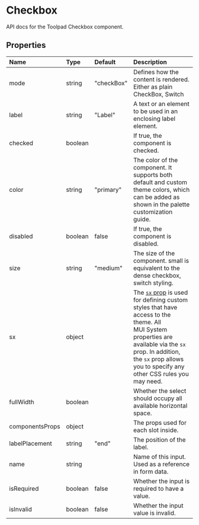 <!-- This file has been auto-generated using `pnpm docs:build:api`. -->

# Checkbox

<p class="description">API docs for the Toolpad Checkbox component.</p>

## Properties

| Name                                           | Type                                   | Default                                      | Description                                                                                                                                                                                                                                                                          |
| :--------------------------------------------- | :------------------------------------- | :------------------------------------------- | :----------------------------------------------------------------------------------------------------------------------------------------------------------------------------------------------------------------------------------------------------------------------------------- |
| <span class="prop-name">mode</span>            | <span class="prop-type">string</span>  | <span class="prop-default">"checkBox"</span> | Defines how the content is rendered. Either as plain CheckBox, Switch                                                                                                                                                                                                                |
| <span class="prop-name">label</span>           | <span class="prop-type">string</span>  | <span class="prop-default">"Label"</span>    | A text or an element to be used in an enclosing label element.                                                                                                                                                                                                                       |
| <span class="prop-name">checked</span>         | <span class="prop-type">boolean</span> |                                              | If true, the component is checked.                                                                                                                                                                                                                                                   |
| <span class="prop-name">color</span>           | <span class="prop-type">string</span>  | <span class="prop-default">"primary"</span>  | The color of the component. It supports both default and custom theme colors, which can be added as shown in the palette customization guide.                                                                                                                                        |
| <span class="prop-name">disabled</span>        | <span class="prop-type">boolean</span> | <span class="prop-default">false</span>      | If true, the component is disabled.                                                                                                                                                                                                                                                  |
| <span class="prop-name">size</span>            | <span class="prop-type">string</span>  | <span class="prop-default">"medium"</span>   | The size of the component. small is equivalent to the dense checkbox, switch styling.                                                                                                                                                                                                |
| <span class="prop-name">sx</span>              | <span class="prop-type">object</span>  |                                              | The [`sx` prop](https://mui.com/system/getting-started/the-sx-prop/) is used for defining custom styles that have access to the theme. All MUI System properties are available via the `sx` prop. In addition, the `sx` prop allows you to specify any other CSS rules you may need. |
| <span class="prop-name">fullWidth</span>       | <span class="prop-type">boolean</span> |                                              | Whether the select should occupy all available horizontal space.                                                                                                                                                                                                                     |
| <span class="prop-name">componentsProps</span> | <span class="prop-type">object</span>  |                                              | The props used for each slot inside.                                                                                                                                                                                                                                                 |
| <span class="prop-name">labelPlacement</span>  | <span class="prop-type">string</span>  | <span class="prop-default">"end"</span>      | The position of the label.                                                                                                                                                                                                                                                           |
| <span class="prop-name">name</span>            | <span class="prop-type">string</span>  |                                              | Name of this input. Used as a reference in form data.                                                                                                                                                                                                                                |
| <span class="prop-name">isRequired</span>      | <span class="prop-type">boolean</span> | <span class="prop-default">false</span>      | Whether the input is required to have a value.                                                                                                                                                                                                                                       |
| <span class="prop-name">isInvalid</span>       | <span class="prop-type">boolean</span> | <span class="prop-default">false</span>      | Whether the input value is invalid.                                                                                                                                                                                                                                                  |

